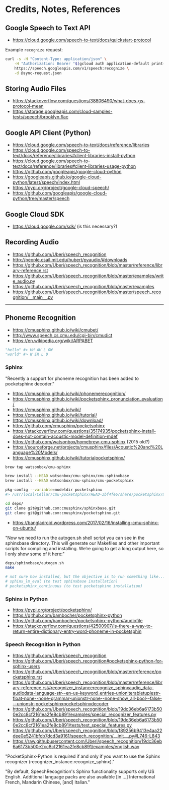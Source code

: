 # Credits, Notes, References

## Google Speech to Text API

  + https://cloud.google.com/speech-to-text/docs/quickstart-protocol


Example `recognize` request:

```sh
curl -s -H "Content-Type: application/json" \
    -H "Authorization: Bearer "$(gcloud auth application-default print-access-token) \
    https://speech.googleapis.com/v1/speech:recognize \
    -d @sync-request.json
```

## Storing Audio Files

  + https://stackoverflow.com/questions/38806490/what-does-gs-protocol-mean
  + https://storage.googleapis.com/cloud-samples-tests/speech/brooklyn.flac

## Google API Client (Python)

  + https://cloud.google.com/speech-to-text/docs/reference/libraries
  + https://cloud.google.com/speech-to-text/docs/reference/libraries#client-libraries-install-python
  + https://cloud.google.com/speech-to-text/docs/reference/libraries#client-libraries-usage-python
  + https://github.com/googleapis/google-cloud-python
  + https://googleapis.github.io/google-cloud-python/latest/speech/index.html
  + https://pypi.org/project/google-cloud-speech/
  + https://github.com/googleapis/google-cloud-python/tree/master/speech


## Google Cloud SDK

  + https://cloud.google.com/sdk/ (is this necessary?)

## Recording Audio

  + https://github.com/Uberi/speech_recognition
  + http://people.csail.mit.edu/hubert/pyaudio/#downloads
  + https://github.com/Uberi/speech_recognition/blob/master/reference/library-reference.rst
  + https://github.com/Uberi/speech_recognition/blob/master/examples/write_audio.py
  + https://github.com/Uberi/speech_recognition/blob/master/examples
  + https://github.com/Uberi/speech_recognition/blob/master/speech_recognition/__main__.py















<hr>

## Phoneme Recognition

  + https://cmusphinx.github.io/wiki/cmubet/
  + http://www.speech.cs.cmu.edu/cgi-bin/cmudict
  + https://en.wikipedia.org/wiki/ARPABET

```py
"hello" #> HH AH L OW
"world" #> W ER L D
```

### Sphinx

"Recently a support for phoneme recognition has been added to pocketsphinx decoder."


  + https://cmusphinx.github.io/wiki/phonemerecognition/
  + https://cmusphinx.github.io/wiki/pocketsphinx_pronunciation_evaluation/
  + https://cmusphinx.github.io/wiki/
  + https://cmusphinx.github.io/wiki/tutorial/
  + https://cmusphinx.github.io/wiki/download/
  + https://github.com/cmusphinx/pocketsphinx
  + https://stackoverflow.com/questions/35174935/pocketsphinx-install-does-not-contain-acoustic-model-definition-mdef
  + https://github.com/watsonbox/homebrew-cmu-sphinx (2015 old?)
  + https://sourceforge.net/projects/cmusphinx/files/Acoustic%20and%20Language%20Models/
  + https://cmusphinx.github.io/wiki/tutorialpocketsphinx/

```sh
brew tap watsonbox/cmu-sphinx

brew install --HEAD watsonbox/cmu-sphinx/cmu-sphinxbase
brew install --HEAD watsonbox/cmu-sphinx/cmu-pocketsphinx
```

```sh
pkg-config --variable=modeldir pocketsphinx
#> /usr/local/Cellar/cmu-pocketsphinx/HEAD-3bf4fe6/share/pocketsphinx/model
```

```sh
cd deps/
git clone git@github.com:cmusphinx/sphinxbase.git
git clone git@github.com:cmusphinx/pocketsphinx.git
```

  + https://bangladroid.wordpress.com/2017/02/16/installing-cmu-sphinx-on-ubuntu/

"Now we need to run the autogen.sh shell script you can see in the sphinxbase directory. This will generate our Makefiles and other important scripts for compiling and installing. We’re going to get a long output here, so I only show some of it here:"

```sh
deps/sphinxbase/autogen.sh
make

# not sure how installed, but the objective is to run something like...
# sphinx_lm_eval (to test sphinxbase installation)
# pocketsphinx_continuous (to test pocketsphinx installation)
```




### Sphinx in Python

  + https://pypi.org/project/pocketsphinx/
  + https://github.com/bambocher/pocketsphinx-python
  + https://github.com/bambocher/pocketsphinx-python#audiofile
  + https://stackoverflow.com/questions/42500907/is-there-a-way-to-return-entire-dictionary-entry-word-phoneme-in-pocketsphin


### Speech Recognition in Python

  + https://github.com/Uberi/speech_recognition
  + https://github.com/Uberi/speech_recognition#pocketsphinx-python-for-sphinx-users
  + https://github.com/Uberi/speech_recognition/blob/master/reference/pocketsphinx.rst
  + https://github.com/Uberi/speech_recognition/blob/master/reference/library-reference.rst#recognizer_instancerecognize_sphinxaudio_data-audiodata-language-str--en-us-keyword_entries-unioniterabletuplestr-float-none--none-grammar-unionstr-none--none-show_all-bool--false---unionstr-pocketsphinxpocketsphinxdecoder
  + https://github.com/Uberi/speech_recognition/blob/19dc36eb6a6173b500e2cc8cf2161ea2fe8cb891/examples/special_recognizer_features.py
  + https://github.com/Uberi/speech_recognition/blob/19dc36eb6a6173b500e2cc8cf2161ea2fe8cb891/tests/test_special_features.py
  + https://github.com/Uberi/speech_recognition/blob/f89256b9413e4aa22dee0e5241bfcb7dcd3a9161/speech_recognition/__init__.py#L746-L843
  + https://raw.githubusercontent.com/Uberi/speech_recognition/19dc36eb6a6173b500e2cc8cf2161ea2fe8cb891/examples/english.wav

"PocketSphinx-Python is required if and only if you want to use the Sphinx recognizer (recognizer_instance.recognize_sphinx)."

"By default, SpeechRecognition's Sphinx functionality supports only US English. Additional language packs are also available [in ...] International French, Mandarin Chinese, [and] Italian."
